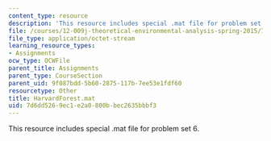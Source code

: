 ```yaml
---
content_type: resource
description: 'This resource includes special .mat file for problem set 6. '
file: /courses/12-009j-theoretical-environmental-analysis-spring-2015/7d6dd5269ec1e2a0800bbec2635bbbf3_HarvardForest.mat
file_type: application/octet-stream
learning_resource_types:
- Assignments
ocw_type: OCWFile
parent_title: Assignments
parent_type: CourseSection
parent_uid: 9f087bdd-5b60-2875-117b-7ee53e1fdf60
resourcetype: Other
title: HarvardForest.mat
uid: 7d6dd526-9ec1-e2a0-800b-bec2635bbbf3
---
```

This resource includes special .mat file for problem set 6. 


